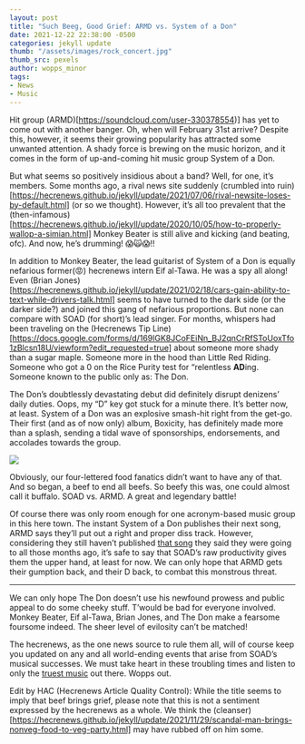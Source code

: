 ```yaml
---
layout: post
title: "Such Beeg, Good Grief: ARMD vs. System of a Don"
date: 2021-12-22 22:38:00 -0500
categories: jekyll update
thumb: "/assets/images/rock_concert.jpg"
thumb_src: pexels
author: wopps_minor
tags:
- News
- Music
---
```


Hit group (ARMD)[https://soundcloud.com/user-330378554)] has yet to come out with another banger. Oh, when will February 31st arrive? Despite this, however, it seems their growing popularity has attracted some unwanted attention. A shady force is brewing on the music horizon, and it comes in the form of up-and-coming hit music group System of a Don. 

But what seems so positively insidious about a band? Well, for one, it’s members. Some months ago, a rival news site suddenly (crumbled into ruin)[https://hecrenews.github.io/jekyll/update/2021/07/06/rival-newsite-loses-by-default.html] (or so we thought). However, it’s all too prevalent that the (then-infamous)[https://hecrenews.github.io/jekyll/update/2020/10/05/how-to-properly-wallop-a-simian.html] Monkey Beater is still alive and kicking (and beating, ofc). And now, he’s drumming! 😱🙀😱‼️

In addition to Monkey Beater, the lead guitarist of System of a Don is equally nefarious former(😡) hecrenews intern Eif al-Tawa. He was a spy all along! Even (Brian Jones)[https://hecrenews.github.io/jekyll/update/2021/02/18/cars-gain-ability-to-text-while-drivers-talk.html] seems to have turned to the dark side (or the darker side?) and joined this gang of nefarious proportions. But none can compare with SOAD (for short)’s lead singer. For months, whispers had been traveling on the (Hecrenews Tip Line)[https://docs.google.com/forms/d/169lGK8JCoFEiNn_BJ2qnCrRfSToUoxTfo1zBlcsn18U/viewform?edit_requested=true] about someone more shady than a sugar maple. Someone more in the hood than Little Red Riding. Someone who got a 0 on the Rice Purity test for “relentless **AD**ing. Someone known to the public only as: The Don. 

The Don’s doubtlessly devastating debut did definitely disrupt denizens’ daily duties. Oops, my “D” key got stuck for a minute there. It’s better now, at least. System of a Don was an explosive smash-hit right from the get-go. Their first (and as of now only) album, Boxicity, has definitely made more than a splash, sending a tidal wave of sponsorships, endorsements, and accolades towards the group. 

![](https://hecrenews.github.io/assets/images/system_of_a_don_boxicity.jpg)

Obviously, our four-lettered food fanatics didn’t want to have any of that. And so began, a beef to end all beefs. So beefy this was, one could almost call it buffalo. SOAD vs. ARMD. A great and legendary battle!

Of course there was only room enough for one acronym-based music group in this here town. The instant System of a Don publishes their next song, ARMD says they’ll put out a right and proper diss track. However, considering they still haven’t published [that song](https://hecrenews.github.io/jekyll/update/2020/06/03/music-group-recieves-backlash-on-song-delay.html) they said they were going to all those months ago, it’s safe to say that SOAD’s raw productivity gives them the upper hand, at least for now. We can only hope that ARMD gets their gumption back, and their D back, to combat this monstrous threat. 

---

We can only hope The Don doesn’t use his newfound prowess and public appeal to do some cheeky stuff. T’would be bad for everyone involved. Monkey Beater, Eif al-Tawa, Brian Jones, and The Don make a fearsome foursome indeed. The sheer level of evilosity can’t be matched!

The hecrenews, as the one news source to rule them all, will of course keep you updated on any and all world-ending events that arise from SOAD’s musical successes. We must take heart in these troubling times and listen to only the [truest](https://www.youtube.com/watch?v=zre6TreHfFg)[ music](https://www.youtube.com/watch?v=C98BbpoVWF8) out there. Wopps out.

Edit by HAC (Hecrenews Article Quality Control): While the title seems to imply that beef brings grief, please note that this is not a sentiment expressed by the hecrenews as a whole. We think the (cleanser)[https://hecrenews.github.io/jekyll/update/2021/11/29/scandal-man-brings-nonveg-food-to-veg-party.html] may have rubbed off on him some.

